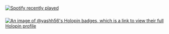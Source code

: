 <div align="left">
  <a href="https://open.spotify.com/user/316ghna3k4a7lcskyw24yhku6pvu">
    <img src="https://spotify-recently-played-readme.vercel.app/api?user=316ghna3k4a7lcskyw24yhku6pvu&count=3" alt="Spotify recently played"  />
  </a>
</div>

###

[![An image of @yashh56's Holopin badges, which is a link to view their full Holopin profile](https://holopin.me/yashh56)](https://holopin.io/@yashh56)


